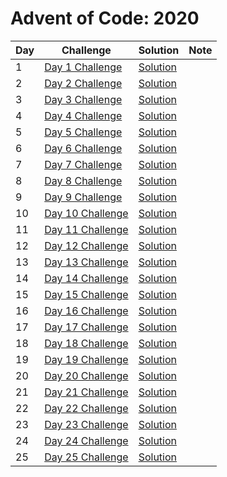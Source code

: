 # Advent of Code: 2020

| Day | Challenge | Solution | Note |
|-----|-----------|----------|------|
| 1   | [Day 1 Challenge](https://adventofcode.com/2020/day/1) | [Solution](#) |  |
| 2   | [Day 2 Challenge](https://adventofcode.com/2020/day/2) | [Solution](#) |  |
| 3   | [Day 3 Challenge](https://adventofcode.com/2020/day/3) | [Solution](#) |  |
| 4   | [Day 4 Challenge](https://adventofcode.com/2020/day/4) | [Solution](#) |  |
| 5   | [Day 5 Challenge](https://adventofcode.com/2020/day/5) | [Solution](#) |  |
| 6   | [Day 6 Challenge](https://adventofcode.com/2020/day/6) | [Solution](#) |  |
| 7   | [Day 7 Challenge](https://adventofcode.com/2020/day/7) | [Solution](#) |  |
| 8   | [Day 8 Challenge](https://adventofcode.com/2020/day/8) | [Solution](#) |  |
| 9   | [Day 9 Challenge](https://adventofcode.com/2020/day/9) | [Solution](#) |  |
| 10  | [Day 10 Challenge](https://adventofcode.com/2020/day/10) | [Solution](#) |  |
| 11  | [Day 11 Challenge](https://adventofcode.com/2020/day/11) | [Solution](#) |  |
| 12  | [Day 12 Challenge](https://adventofcode.com/2020/day/12) | [Solution](#) |  |
| 13  | [Day 13 Challenge](https://adventofcode.com/2020/day/13) | [Solution](#) |  |
| 14  | [Day 14 Challenge](https://adventofcode.com/2020/day/14) | [Solution](#) |  |
| 15  | [Day 15 Challenge](https://adventofcode.com/2020/day/15) | [Solution](#) |  |
| 16  | [Day 16 Challenge](https://adventofcode.com/2020/day/16) | [Solution](#) |  |
| 17  | [Day 17 Challenge](https://adventofcode.com/2020/day/17) | [Solution](#) |  |
| 18  | [Day 18 Challenge](https://adventofcode.com/2020/day/18) | [Solution](#) |  |
| 19  | [Day 19 Challenge](https://adventofcode.com/2020/day/19) | [Solution](#) |  |
| 20  | [Day 20 Challenge](https://adventofcode.com/2020/day/20) | [Solution](#) |  |
| 21  | [Day 21 Challenge](https://adventofcode.com/2020/day/21) | [Solution](#) |  |
| 22  | [Day 22 Challenge](https://adventofcode.com/2020/day/22) | [Solution](#) |  |
| 23  | [Day 23 Challenge](https://adventofcode.com/2020/day/23) | [Solution](#) |  |
| 24  | [Day 24 Challenge](https://adventofcode.com/2020/day/24) | [Solution](#) |  |
| 25  | [Day 25 Challenge](https://adventofcode.com/2020/day/25) | [Solution](#) |  |
